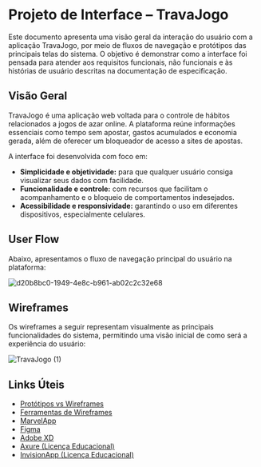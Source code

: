 # Projeto de Interface – TravaJogo

Este documento apresenta uma visão geral da interação do usuário com a aplicação TravaJogo, por meio de fluxos de navegação e protótipos das principais telas do sistema. O objetivo é demonstrar como a interface foi pensada para atender aos requisitos funcionais, não funcionais e às histórias de usuário descritas na documentação de especificação.

## Visão Geral

TravaJogo é uma aplicação web voltada para o controle de hábitos relacionados a jogos de azar online. A plataforma reúne informações essenciais como tempo sem apostar, gastos acumulados e economia gerada, além de oferecer um bloqueador de acesso a sites de apostas.

A interface foi desenvolvida com foco em:

- **Simplicidade e objetividade:** para que qualquer usuário consiga visualizar seus dados com facilidade.
- **Funcionalidade e controle:** com recursos que facilitam o acompanhamento e o bloqueio de comportamentos indesejados.
- **Acessibilidade e responsividade:** garantindo o uso em diferentes dispositivos, especialmente celulares.

## User Flow

Abaixo, apresentamos o fluxo de navegação principal do usuário na plataforma:

![d20b8bc0-1949-4e8c-b961-ab02c2c32e68](https://github.com/user-attachments/assets/9ead25d8-610b-41e6-ab44-b2d805821f28)

## Wireframes

Os wireframes a seguir representam visualmente as principais funcionalidades do sistema, permitindo uma visão inicial de como será a experiência do usuário:

![TravaJogo (1)](https://github.com/user-attachments/assets/3754efc5-6380-4f06-a10b-1383ee6d447a)

## Links Úteis

- [Protótipos vs Wireframes](https://www.nngroup.com/videos/prototypes-vs-wireframes-ux-projects/)
- [Ferramentas de Wireframes](https://rockcontent.com/blog/wireframes/)
- [MarvelApp](https://marvelapp.com/developers/documentation/tutorials/)
- [Figma](https://www.figma.com/)
- [Adobe XD](https://www.adobe.com/br/products/xd.html#scroll)
- [Axure (Licença Educacional)](https://www.axure.com/edu)
- [InvisionApp (Licença Educacional)](https://www.invisionapp.com/)
